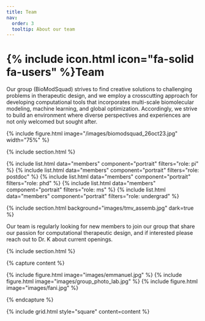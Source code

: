 ```yaml
---
title: Team
nav:
  order: 3
  tooltip: About our team
---
```


# {% include icon.html icon="fa-solid fa-users" %}Team

Our group (BioModSquad) strives to find creative solutions to challenging problems in therapeutic design, 
and we employ a crosscutting approach for developing computational tools that incorporates multi-scale 
biomolecular modeling, machine learning, and global optimization. Accordingly, we strive to build an 
environment where diverse perspectives and experiences are not only welcomed but sought after.

{%
  include figure.html
  image="/images/biomodsquad_26oct23.jpg"
  width="75%"
%}

{% include section.html %}

{% include list.html data="members" component="portrait" filters="role: pi" %}
{% include list.html data="members" component="portrait" filters="role: postdoc" %}
{% include list.html data="members" component="portrait" filters="role: phd" %}
{% include list.html data="members" component="portrait" filters="role: ms" %}
{% include list.html data="members" component="portrait" filters="role: undergrad" %}

{% include section.html background="images/tmv_assemb.jpg" dark=true %}

Our team is regularly looking for new members to join our group that share our passion for computational 
therapeutic design, and if interested please reach out to Dr. K about current openings. 


{% include section.html %}

{% capture content %}

{% include figure.html image="images/emmanuel.jpg" %}
{% include figure.html image="images/group_photo_lab.jpg" %}
{% include figure.html image="images/fani.jpg" %}

{% endcapture %}

{% include grid.html style="square" content=content %}
